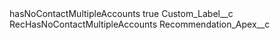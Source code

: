 <?xml version="1.0" encoding="UTF-8"?>
<CustomMetadata xmlns="http://soap.sforce.com/2006/04/metadata" xmlns:xsi="http://www.w3.org/2001/XMLSchema-instance" xmlns:xsd="http://www.w3.org/2001/XMLSchema">
    <label>hasNoContactMultipleAccounts</label>
    <protected>true</protected>
    <values>
        <field>Custom_Label__c</field>
        <value xsi:type="xsd:string">RecHasNoContactMultipleAccounts</value>
    </values>
    <values>
        <field>Recommendation_Apex__c</field>
        <value xsi:nil="true"/>
    </values>
</CustomMetadata>

